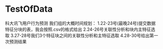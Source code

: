 # TestOfData
科大讯飞用户行为预测
我们组的大概时间规划：
1.22-23号(最晚24号)提交数据特征分块的表，我会按照.csv的格式给出
2.24-26号关联性分析和块内主特征选取
3.27-28号我们3个特征块之间的关联性分析和主特征选取
4.28-30号给出第一次预测结果
